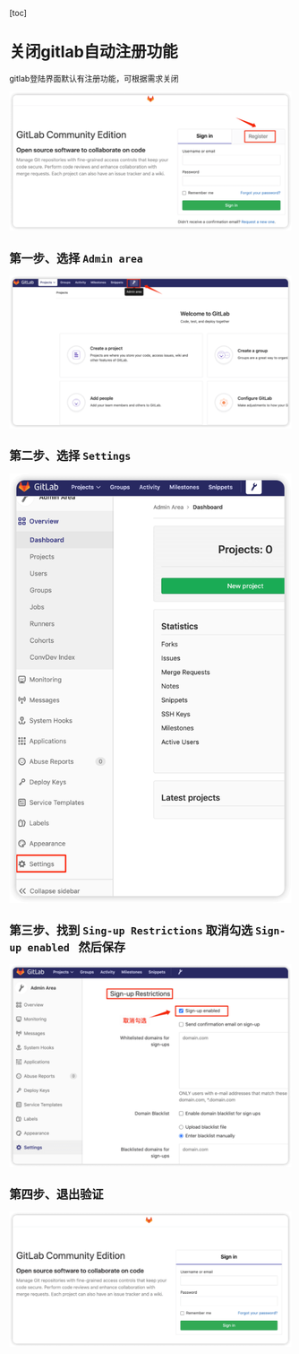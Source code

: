 [toc]



# 关闭gitlab自动注册功能

gitlab登陆界面默认有注册功能，可根据需求关闭

![iShot_2024-09-02_15.39.06](https://github.com/pptfz/picgo-images/blob/master/img/iShot_2024-09-02_15.39.06.png)





## 第一步、选择 `Admin area`

![iShot_2024-09-02_15.35.41](https://github.com/pptfz/picgo-images/blob/master/img/iShot_2024-09-02_15.35.41.png)





## 第二步、选择 `Settings`

![iShot_2024-09-02_15.40.11](https://github.com/pptfz/picgo-images/blob/master/img/iShot_2024-09-02_15.40.11.png)





## 第三步、找到 `Sing-up Restrictions`  取消勾选 `Sign-up enabled ` 然后保存

![iShot_2024-09-02_15.40.49](https://github.com/pptfz/picgo-images/blob/master/img/iShot_2024-09-02_15.40.49.png)





## 第四步、退出验证

![iShot_2024-09-02_15.41.52](https://github.com/pptfz/picgo-images/blob/master/img/iShot_2024-09-02_15.41.52.png)

